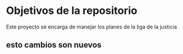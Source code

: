 # Objetivos de la repositorio

Este proyecto se encarga de manejar los planes de la liga de la justicia


## esto cambios son nuevos 